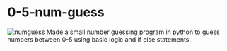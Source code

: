 # 0-5-num-guess
![numguess](https://user-images.githubusercontent.com/113202968/192487686-0683eef9-d5ed-4742-8812-890b0069fa09.png)
Made a small number guessing program in python to guess numbers between 0-5 using basic logic and if else statements.
